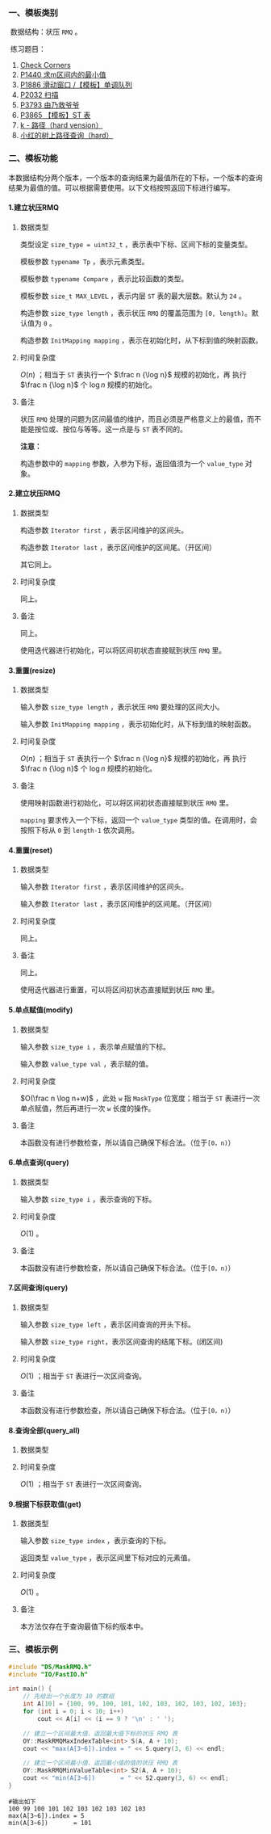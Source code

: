 ### 一、模板类别

​	数据结构：状压 `RMQ` 。

​	练习题目：

1. [Check Corners](http://acm.hdu.edu.cn/showproblem.php?pid=2888)
2. [P1440 求m区间内的最小值](https://www.luogu.com.cn/problem/P1440)
3. [P1886 滑动窗口 /【模板】单调队列](https://www.luogu.com.cn/problem/P1886)
4. [P2032 扫描](https://www.luogu.com.cn/problem/P2032)
5. [P3793 由乃救爷爷](https://www.luogu.com.cn/problem/P3793)
6. [P3865 【模板】ST 表](https://www.luogu.com.cn/problem/P3865)
7. [k - 路径（hard vension）](https://ac.nowcoder.com/acm/problem/279411)
8. [小红的树上路径查询（hard）](https://ac.nowcoder.com/acm/problem/281352)


### 二、模板功能

​		本数据结构分两个版本，一个版本的查询结果为最值所在的下标，一个版本的查询结果为最值的值。可以根据需要使用。以下文档按照返回下标进行编写。

#### 1.建立状压RMQ

1. 数据类型

   类型设定 `size_type = uint32_t` ，表示表中下标、区间下标的变量类型。

   模板参数 `typename Tp` ，表示元素类型。
   
   模板参数 `typename Compare` ，表示比较函数的类型。

   模板参数 `size_t MAX_LEVEL` ，表示内层 `ST` 表的最大层数。默认为 `24` 。

   构造参数 `size_type length` ，表示状压 `RMQ` 的覆盖范围为 `[0, length)`。默认值为 `0` 。

   构造参数 `InitMapping mapping` ，表示在初始化时，从下标到值的映射函数。

2. 时间复杂度

    $O(n)$ ；相当于 `ST` 表执行一个 $\frac n {\log n}$ 规模的初始化，再 执行 $\frac n {\log n}$ 个 $\log n$ 规模的初始化。

3. 备注

   状压 `RMQ` 处理的问题为区间最值的维护，而且必须是严格意义上的最值，而不能是按位或、按位与等等。这一点是与 `ST` 表不同的。
   
   **注意：**
   
   构造参数中的 `mapping` 参数，入参为下标，返回值须为一个 `value_type` 对象。

#### 2.建立状压RMQ

1. 数据类型

   构造参数 `Iterator first` ，表示区间维护的区间头。

   构造参数 `Iterator last` ，表示区间维护的区间尾。（开区间）

   其它同上。

2. 时间复杂度

   同上。

3. 备注

   同上。

   使用迭代器进行初始化，可以将区间初状态直接赋到状压 `RMQ` 里。


#### 3.重置(resize)

1. 数据类型

   输入参数 `size_type length` ，表示状压 `RMQ` 要处理的区间大小。

   输入参数 `InitMapping mapping` ，表示初始化时，从下标到值的映射函数。

2. 时间复杂度

    $O(n)$ ；相当于 `ST` 表执行一个 $\frac n {\log n}$ 规模的初始化，再 执行 $\frac n {\log n}$ 个 $\log n$ 规模的初始化。

3. 备注

   使用映射函数进行初始化，可以将区间初状态直接赋到状压 `RMQ` 里。

    `mapping` 要求传入一个下标，返回一个 `value_type` 类型的值。在调用时，会按照下标从 `0` 到 `length-1` 依次调用。

#### 4.重置(reset)

1. 数据类型

   输入参数 `Iterator first` ，表示区间维护的区间头。

   输入参数 `Iterator last` ，表示区间维护的区间尾。（开区间）

2. 时间复杂度

   同上。

3. 备注

   同上。

   使用迭代器进行重置，可以将区间初状态直接赋到状压 `RMQ` 里。


#### 5.单点赋值(modify)

1. 数据类型

   输入参数 `size_type i​` ，表示单点赋值的下标。

   输入参数 `value_type val​` ，表示赋的值。

2. 时间复杂度

   $O(\frac n \log n+w)$ ，此处 `w` 指 `MaskType` 位宽度；相当于 `ST` 表进行一次单点赋值，然后再进行一次 `w` 长度的操作。

3. 备注

   本函数没有进行参数检查，所以请自己确保下标合法。（位于`[0，n)`）

#### 6.单点查询(query)

1. 数据类型

   输入参数 `size_type i` ，表示查询的下标。

2. 时间复杂度

   $O(1)$ 。

3. 备注

   本函数没有进行参数检查，所以请自己确保下标合法。（位于`[0，n)`）


#### 7.区间查询(query)

1. 数据类型

   输入参数 `size_type left​` ，表示区间查询的开头下标。

   输入参数 `size_type right​`，表示区间查询的结尾下标。(闭区间)

2. 时间复杂度

    $O(1)$ ；相当于 `ST` 表进行一次区间查询。

3. 备注

   本函数没有进行参数检查，所以请自己确保下标合法。（位于`[0，n)`）

#### 8.查询全部(query_all)

1. 数据类型

2. 时间复杂度

   $O(1)$ ；相当于 `ST` 表进行一次区间查询。

#### 9.根据下标获取值(get)

1. 数据类型

   输入参数 `size_type index` ，表示查询的下标。

   返回类型 `value_type` ，表示区间里下标对应的元素值。

2. 时间复杂度

   $O(1)$ 。

3. 备注

   本方法仅存在于查询最值下标的版本中。

### 三、模板示例

```c++
#include "DS/MaskRMQ.h"
#include "IO/FastIO.h"

int main() {
    // 先给出一个长度为 10 的数组
    int A[10] = {100, 99, 100, 101, 102, 103, 102, 103, 102, 103};
    for (int i = 0; i < 10; i++)
        cout << A[i] << (i == 9 ? '\n' : ' ');

    // 建立一个区间最大值、返回最大值下标的状压 RMQ 表
    OY::MaskRMQMaxIndexTable<int> S(A, A + 10);
    cout << "max(A[3~6]).index = " << S.query(3, 6) << endl;

    // 建立一个区间最小值、返回最小值的值的状压 RMQ 表
    OY::MaskRMQMinValueTable<int> S2(A, A + 10);
    cout << "min(A[3~6])       = " << S2.query(3, 6) << endl;
}
```

```
#输出如下
100 99 100 101 102 103 102 103 102 103
max(A[3~6]).index = 5
min(A[3~6])       = 101

```


